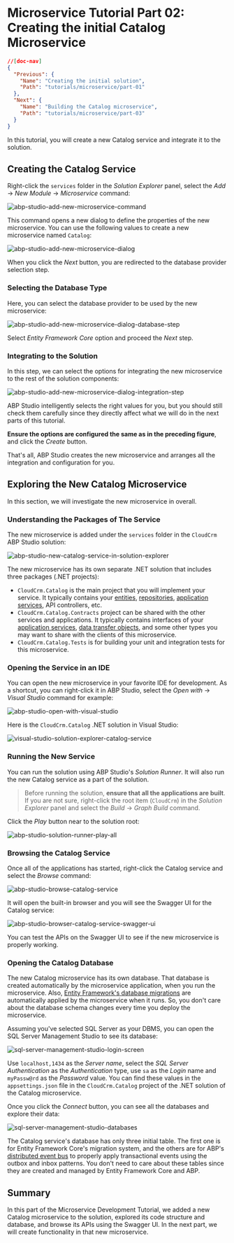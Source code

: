 # Microservice Tutorial Part 02: Creating the initial Catalog Microservice

````json
//[doc-nav]
{
  "Previous": {
    "Name": "Creating the initial solution",
    "Path": "tutorials/microservice/part-01"
  },
  "Next": {
    "Name": "Building the Catalog microservice",
    "Path": "tutorials/microservice/part-03"
  }
}
````

In this tutorial, you will create a new Catalog service and integrate it to the solution.

## Creating the Catalog Service

Right-click the `services` folder in the *Solution Explorer* panel, select the *Add* -> *New Module* -> *Microservice* command:

![abp-studio-add-new-microservice-command](images/abp-studio-add-new-microservice-command.png)

This command opens a new dialog to define the properties of the new microservice. You can use the following values to create a new microservice named `Catalog`:

![abp-studio-add-new-microservice-dialog](images/abp-studio-add-new-microservice-dialog.png)

When you click the *Next* button, you are redirected to the database provider selection step.

### Selecting the Database Type

Here, you can select the database provider to be used by the new microservice:

![abp-studio-add-new-microservice-dialog-database-step](images/abp-studio-add-new-microservice-dialog-database-step.png)

Select *Entity Framework Core* option and proceed the *Next* step.

### Integrating to the Solution

In this step, we can select the options for integrating the new microservice to the rest of the solution components:

![abp-studio-add-new-microservice-dialog-integration-step](D:\Github\abp\docs\en\tutorials\microservice\images\abp-studio-add-new-microservice-dialog-integration-step.png)

ABP Studio intelligently selects the right values for you, but you should still check them carefully since they directly affect what we will do in the next parts of this tutorial.

**Ensure the options are configured the same as in the preceding figure**, and click the *Create* button.

That's all, ABP Studio creates the new microservice and arranges all the integration and configuration for you.

## Exploring the New Catalog Microservice

In this section, we will investigate the new microservice in overall.

### Understanding the Packages of The Service

The new microservice is added under the `services` folder in the `CloudCrm` ABP Studio solution:

![abp-studio-new-catalog-service-in-solution-explorer](images/abp-studio-new-catalog-service-in-solution-explorer.png)

The new microservice has its own separate .NET solution that includes three packages (.NET projects):

* `CloudCrm.Catalog` is the main project that you will implement your service. It typically contains your [entities](../../framework/architecture/domain-driven-design/entities.md), [repositories](../../framework/architecture/domain-driven-design/repositories.md), [application services](../../framework/architecture/domain-driven-design/application-services.md), API controllers, etc.
* `CloudCrm.Catalog.Contracts` project can be shared with the other services and applications. It typically contains interfaces of your [application services](../../framework/architecture/domain-driven-design/application-services.md), [data transfer objects](../../framework/architecture/domain-driven-design/data-transfer-objects.md), and some other types you may want to share with the clients of this microservice.
* `CloudCrm.Catalog.Tests` is for building your unit and integration tests for this microservice.

### Opening the Service in an IDE

You can open the new microservice in your favorite IDE for development. As a shortcut, you can right-click it in ABP Studio, select the *Open with* -> *Visual Studio* command for example:

![abp-studio-open-with-visual-studio](images/abp-studio-open-with-visual-studio.png)

Here is the `CloudCrm.Catalog` .NET solution in Visual Studio:

![visual-studio-solution-explorer-catalog-service](images/visual-studio-solution-explorer-catalog-service.png)

### Running the New Service

You can run the solution using ABP Studio's *Solution Runner*. It will also run the new Catalog service as a part of the solution.

> Before running the solution, **ensure that all the applications are built**. If you are not sure, right-click the root item (`CloudCrm`) in the *Solution Explorer* panel and select the *Build* -> *Graph Build* command.

Click the *Play* button near to the solution root:

![abp-studio-solution-runner-play-all](images/abp-studio-solution-runner-play-all.png)

### Browsing the Catalog Service

Once all of the applications has started, right-click the Catalog service and select the *Browse* command:

![abp-studio-browse-catalog-service](images/abp-studio-browse-catalog-service.png)

It will open the built-in browser and you will see the Swagger UI for the Catalog service:

![abp-studio-browser-catalog-service-swagger-ui](images/abp-studio-browser-catalog-service-swagger-ui.png)

You can test the APIs on the Swagger UI to see if the new microservice is properly working.

### Opening the Catalog Database

The new Catalog microservice has its own database. That database is created automatically by the microservice application, when you run the microservice. Also, [Entity Framework's database migrations](https://learn.microsoft.com/en-us/ef/core/managing-schemas/migrations/) are automatically applied by the microservice when it runs. So, you don't care about the database schema changes every time you deploy the microservice.

Assuming you've selected SQL Server as your DBMS, you can open the SQL Server Management Studio to see its database:

![sql-server-management-studio-login-screen](images/sql-server-management-studio-login-screen.png)

Use `localhost,1434` as the *Server name*, select the *SQL Server Authentication* as the *Authentication* type, use `sa` as the *Login* name and `myPassw@rd` as the *Password* value. You can find these values in the `appsettings.json` file in the `CloudCrm.Catalog` project of the .NET solution of the Catalog microservice.

Once you click the *Connect* button, you can see all the databases and explore their data:

![sql-server-management-studio-databases](images/sql-server-management-studio-databases.png)

The Catalog service's database has only three initial table. The first one is for Entity Framework Core's migration system, and the others are for ABP's [distributed event bus](../../solution-templates/microservice/distributed-events.md) to properly apply transactional events using the outbox and inbox patterns. You don't need to care about these tables since they are created and managed by Entity Framework Core and ABP.

## Summary

In this part of the Microservice Development Tutorial, we added a new Catalog microservice to the solution, explored its code structure and database, and browse its APIs using the Swagger UI. In the next part, we will create functionality in that new microservice.